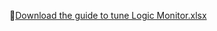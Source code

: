 📄[Download the guide to tune Logic Monitor.xlsx](https://github.com/user-attachments/files/20266041/LogicMonitor_Alert_Tuning_Guide.xlsx)
